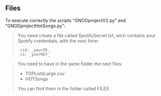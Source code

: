 ## Files

To execute correctly the scripts "GNODprojectV2.py" and "GNODprojectHotSongs.py":
> You need create a file called SpotifySecret.txt, wich contains your Spotify credentials, with the next form: 
>
>      cid: _yourID_
>      cs: _yourKEY_

> You need to have in the same folder the next files: 
> - TOPListsLarge.csv
> - HOTSongs
>
> You can find them in the folder called FILES
